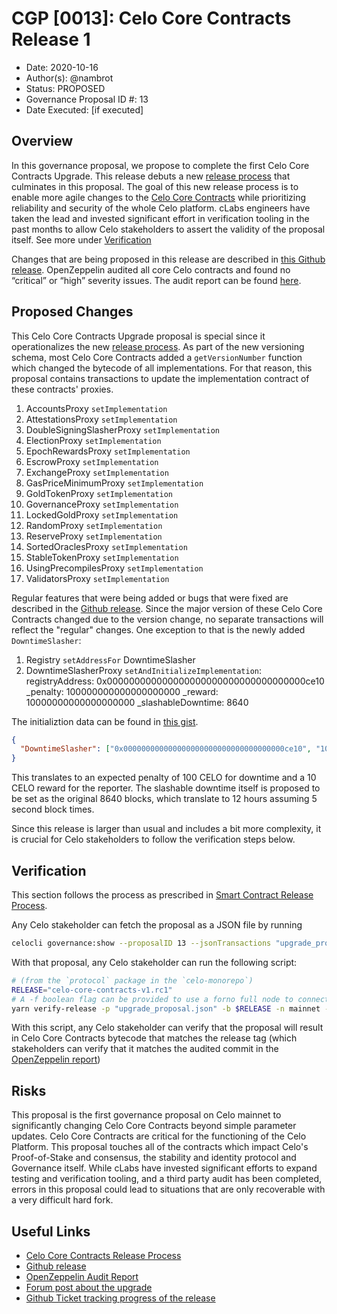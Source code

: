 # CGP [0013]: Celo Core Contracts Release 1

- Date: 2020-10-16
- Author(s): @nambrot
- Status: PROPOSED
- Governance Proposal ID #: 13
- Date Executed: [if executed]

## Overview

In this governance proposal, we propose to complete the first Celo Core Contracts Upgrade. This release debuts a new [release process](https://docs.celo.org/community/release-process/smart-contracts) that culminates in this proposal. The goal of this new release process is to enable more agile changes to the [Celo Core Contracts](https://github.com/celo-org/celo-monorepo/tree/master/packages/protocol/contracts) while prioritizing reliability and security of the whole Celo platform. cLabs engineers have taken the lead and invested significant effort in verification tooling in the past months to allow Celo stakeholders to assert the validity of the proposal itself. See more under [Verification](#Verification)

Changes that are being proposed in this release are described in [this Github release](https://github.com/celo-org/celo-monorepo/releases/tag/celo-contracts-v1.rc1). OpenZeppelin audited all core Celo contracts and found no “critical” or “high” severity issues. The audit report can be found [here](https://blog.openzeppelin.com/celo-contracts-audit/#phase-3).

## Proposed Changes

This Celo Core Contracts Upgrade proposal is special since it operationalizes the new [release process](https://docs.celo.org/community/release-process/smart-contracts). As part of the new versioning schema, most Celo Core Contracts added a `getVersionNumber` function which changed the bytecode of all implementations. For that reason, this proposal contains transactions to update the implementation contract of these contracts' proxies.

1. AccountsProxy `setImplementation`
2. AttestationsProxy `setImplementation`
3. DoubleSigningSlasherProxy `setImplementation`
4. ElectionProxy `setImplementation`
5. EpochRewardsProxy `setImplementation`
6. EscrowProxy `setImplementation`
7. ExchangeProxy `setImplementation`
8. GasPriceMinimumProxy `setImplementation`
9. GoldTokenProxy `setImplementation`
10. GovernanceProxy `setImplementation`
11. LockedGoldProxy `setImplementation`
12. RandomProxy `setImplementation`
13. ReserveProxy `setImplementation`
14. SortedOraclesProxy `setImplementation`
15. StableTokenProxy `setImplementation`
16. UsingPrecompilesProxy `setImplementation`
17. ValidatorsProxy `setImplementation`

Regular features that were being added or bugs that were fixed are described in the [Github release](https://github.com/celo-org/celo-monorepo/releases/tag/celo-contracts-v1.rc1). Since the major version of these Celo Core Contracts changed due to the version change, no separate transactions will reflect the "regular" changes. One exception to that is the newly added `DowntimeSlasher`:

1. Registry `setAddressFor` DowntimeSlasher
2. DowntimeSlasherProxy `setAndInitializeImplementation`:
    registryAddress: 0x000000000000000000000000000000000000ce10
    _penalty: 100000000000000000000
    _reward: 10000000000000000000
    _slashableDowntime: 8640

The initializtion data can be found in [this gist](https://gist.github.com/nambrot/dd4dfb600262148c6c05d38ef6b0878b).

```json
{
  "DowntimeSlasher": ["0x000000000000000000000000000000000000ce10", "100000000000000000000", "10000000000000000000", "8640"]
}
```

This translates to an expected penalty of 100 CELO for downtime and a 10 CELO reward for the reporter. The slashable downtime itself is proposed to be set as the original 8640 blocks, which translate to 12 hours assuming 5 second block times.

Since this release is larger than usual and includes a bit more complexity, it is crucial for Celo stakeholders to follow the verification steps below.

## Verification

This section follows the process as prescribed in [Smart Contract Release Process](https://docs.celo.org/community/release-process/smart-contracts#release-process).

Any Celo stakeholder can fetch the proposal as a JSON file by running

```bash
celocli governance:show --proposalID 13 --jsonTransactions "upgrade_proposal.json"
```

With that proposal, any Celo stakeholder can run the following script:

```bash
# (from the `protocol` package in the `celo-monorepo`)
RELEASE="celo-core-contracts-v1.rc1"
# A -f boolean flag can be provided to use a forno full node to connect to the provided network
yarn verify-release -p "upgrade_proposal.json" -b $RELEASE -n mainnet -f -i initialization_data.json
```

With this script, any Celo stakeholder can verify that the proposal will result in Celo Core Contracts bytecode that matches the release tag (which stakeholders can verify that it matches the audited commit in the [OpenZeppelin report](https://blog.openzeppelin.com/celo-contracts-audit/#phase-3))

## Risks

This proposal is the first governance proposal on Celo mainnet to significantly changing Celo Core Contracts beyond simple parameter updates. Celo Core Contracts are critical for the functioning of the Celo Platform. This proposal touches all of the contracts which impact Celo's Proof-of-Stake and consensus, the stability and identity protocol and Governance itself. While cLabs have invested significant efforts to expand testing and verification tooling, and a third party audit has been completed, errors in this proposal could lead to situations that are only recoverable with a very difficult hard fork.

## Useful Links

* [Celo Core Contracts Release Process](https://docs.celo.org/community/release-process/smart-contracts)
* [Github release](https://github.com/celo-org/celo-monorepo/releases/tag/celo-contracts-v1.rc1)
* [OpenZeppelin Audit Report](https://blog.openzeppelin.com/celo-contracts-audit/#phase-3)
* [Forum post about the upgrade](https://forum.celo.org/t/governance-proposals-to-make-the-protocol-safe-and-easy-to-upgrade/615)
* [Github Ticket tracking progress of the release](https://github.com/celo-org/celo-monorepo/issues/4812)

